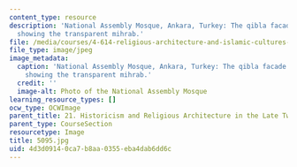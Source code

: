 ```yaml
---
content_type: resource
description: 'National Assembly Mosque, Ankara, Turkey: The qibla facade of the mosque
  showing the transparent mihrab.'
file: /media/courses/4-614-religious-architecture-and-islamic-cultures-fall-2002/4d3d09140ca7b8aa0355eba4dab6dd6c_5095.jpg
file_type: image/jpeg
image_metadata:
  caption: 'National Assembly Mosque, Ankara, Turkey: The qibla facade of the mosque
    showing the transparent mihrab.'
  credit: ''
  image-alt: Photo of the National Assembly Mosque
learning_resource_types: []
ocw_type: OCWImage
parent_title: 21. Historicism and Religious Architecture in the Late Twentieth Century
parent_type: CourseSection
resourcetype: Image
title: 5095.jpg
uid: 4d3d0914-0ca7-b8aa-0355-eba4dab6dd6c
---
```


